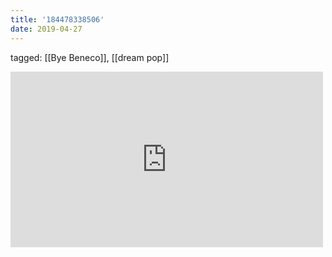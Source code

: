 ```yaml
---
title: '184478338506'
date: 2019-04-27
---
```

tagged: [[Bye Beneco]], [[dream pop]]
<iframe allow="accelerometer; autoplay; clipboard-write; encrypted-media; gyroscope; picture-in-picture" allowfullscreen="" frameborder="0" height="281" id="youtube_iframe" src="https://www.youtube.com/embed/63yyAZtUtUU?feature=oembed&amp;enablejsapi=1&amp;origin=https://safe.txmblr.com&amp;wmode=opaque" width="500"></iframe>